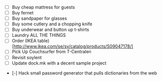  - [ ] Buy cheap mattress for guests
 - [ ] Buy fernet
 - [ ] Buy sandpaper for glasses
 - [ ] Buy some cutlery and a chopping knife
 - [ ] Buy underwear and button up t-shirts
 - [ ] Laundry ALL THE THINGS
 - [ ] Order (IKEA table)[http://www.ikea.com/se/sv/catalog/products/S09047178/]
 - [ ] Pick Up Couchsurfer from T-Centralen
 - [ ] Revisit soylent
 - [ ] Update dock.mk with a decent sample project
 - [-] Hack small password generator that pulls dictionaries from the web

